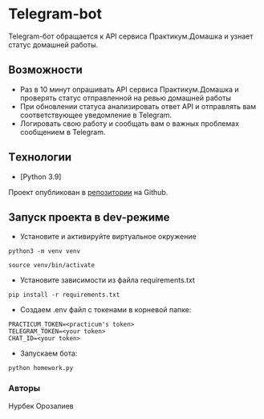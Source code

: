 # Telegram-bot
Telegram-бот обращается к API сервиса Практикум.Домашка и узнает статус домашней работы.
## Возможности
- Раз в 10 минут опрашивать API сервиса Практикум.Домашка и проверять статус отправленной на ревью домашней работы 
- При обновлении статуса анализировать ответ API и отправлять вам соответствующее уведомление в Telegram.
- Логировать свою работу и сообщать вам о важных проблемах сообщением в Telegram.
## Tехнологии
- [Python 3.9]

Проект опубликован в [репозитории][dill] на Github.
 
 ## Запуск проекта в dev-режиме

- Установите и активируйте виртуальное окружение
```
python3 -m venv venv
```
```
source venv/bin/activate
```
- Установите зависимости из файла requirements.txt
```
pip install -r requirements.txt
```
- Создаем .env файл с токенами в корневой папке:
```
PRACTICUM_TOKEN=<practicum's token>
TELEGRAM_TOKEN=<your token>
CHAT_ID=<your token>
```
- Запускаем бота:
```
python homework.py
```

### Авторы
Нурбек Орозалиев

   [dill]: <https://github.com/Nurbek878/homework_bot>

